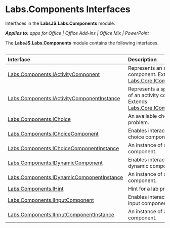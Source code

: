 
# Labs.Components Interfaces
Interfaces in the  **LabsJS.Labs.Components** module.

 _**Applies to:** apps for Office | Office Add-ins | Office Mix | PowerPoint_

The  **LabsJS.Labs.Components** module contains the following interfaces.

## 


|Interface|Description|
|:-----|:-----|
|[Labs.Components.IActivityComponent](../powerpoint/office-mix/reference/labs.components.iactivitycomponent.md)|Represents an activity component. Extends [Labs.Core.IComponent](../powerpoint/office-mix/reference/labs.core.icomponent.md).|
|[Labs.Components.IActivityComponentInstance](../powerpoint/office-mix/reference/labs.components.iactivitycomponentinstance.md)|Represents a specific instance of an activity component. Extends [Labs.Core.IComponentInstance](../powerpoint/office-mix/reference/labs.core.icomponentinstance.md).|
|[Labs.Components.IChoice](../powerpoint/office-mix/reference/labs.components.ichoice.md)|An available choice for a given problem.|
|[Labs.Components.IChoiceComponent](../powerpoint/office-mix/reference/labs.components.ichoicecomponent.md)|Enables interactions with a choice component.|
|[Labs.Components.IChoiceComponentInstance](../powerpoint/office-mix/reference/labs.components.ichoicecomponentinstance.md)|An instance of a choice component.|
|[Labs.Components.IDynamicComponent](../powerpoint/office-mix/reference/labs.components.idynamiccomponent.md)|Enables interaction with a dynamic component.|
|[Labs.Components.IDynamicComponentInstance](../powerpoint/office-mix/reference/labs.components.idynamiccomponentinstance.md)|An instance of a dynamic component.|
|[Labs.Components.IHint](../powerpoint/office-mix/reference/labs.components.ihint.md)|Hint for a lab problem.|
|[Labs.Components.IInputComponent](../powerpoint/office-mix/reference/labs.components.iinputcomponent.md)|Enables interacting with an input component.|
|[Labs.Components.IInputComponentInstance](../powerpoint/office-mix/reference/labs.components.iinputcomponentinstance.md)|An instance of an input component.|

